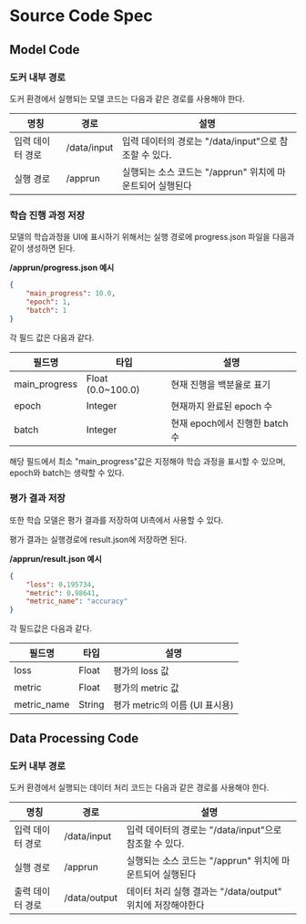 # Source Code Spec

## Model Code

### 도커 내부 경로

도커 환경에서 실행되는 모델 코드는 다음과 같은 경로를 사용해야 한다.

| 명칭 | 경로 | 설명 |
|-----|-----|-----|
| 입력 데이터 경로 | /data/input | 입력 데이터의 경로는 "/data/input"으로 참조할 수 있다. |
| 실행 경로 | /apprun | 실행되는 소스 코드는 "/apprun" 위치에 마운트되어 실행된다 |

### 학습 진행 과정 저장

모델의 학습과정을 UI에 표시하기 위해서는 실행 경로에 progress.json 파일을 다음과 같이 생성하면 된다.

**/apprun/progress.json 예시**
```json
{
    "main_progress": 10.0,
    "epoch": 1,
    "batch": 1
}
```

각 필드 값은 다음과 같다.

| 필드명 | 타입 | 설명 |
|----|----|----|
| main_progress | Float (0.0~100.0) | 현재 진행을 백분율로 표기 |
| epoch | Integer | 현재까지 완료된 epoch 수 |
| batch | Integer | 현재 epoch에서 진행한 batch 수 |

해당 필드에서 최소 "main_progress"값은 지정해야 학습 과정을 표시할 수 있으며, epoch와 batch는 생략할 수 있다.

### 평가 결과 저장

또한 학습 모델은 평가 결과를 저장하여 UI측에서 사용할 수 있다.

평가 결과는 실행경로에 result.json에 저장하면 된다.

**/apprun/result.json 예시**
```json
{
    "loss": 0.195734,
    "metric": 0.98641,
    "metric_name": "accuracy"
}
```

각 필드값은 다음과 같다.

| 필드명 | 타입 | 설명 |
|---|---|---|
| loss | Float | 평가의 loss 값 |
| metric | Float | 평가의 metric 값|
| metric_name | String | 평가 metric의 이름 (UI 표시용) |


## Data Processing Code

### 도커 내부 경로

도커 환경에서 실행되는 데이터 처리 코드는 다음과 같은 경로를 사용해야 한다.

| 명칭 | 경로 | 설명 |
|-----|-----|-----|
| 입력 데이터 경로 | /data/input | 입력 데이터의 경로는 "/data/input"으로 참조할 수 있다. |
| 실행 경로 | /apprun | 실행되는 소스 코드는 "/apprun" 위치에 마운트되어 실행된다 |
| 출력 데이터 경로 | /data/output | 데이터 처리 실행 결과는 "/data/output" 위치에 저장해야한다 |